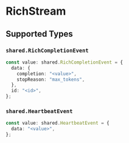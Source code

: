 # RichStream


## Supported Types

### `shared.RichCompletionEvent`

```typescript
const value: shared.RichCompletionEvent = {
  data: {
    completion: "<value>",
    stopReason: "max_tokens",
  },
  id: "<id>",
};
```

### `shared.HeartbeatEvent`

```typescript
const value: shared.HeartbeatEvent = {
  data: "<value>",
};
```

